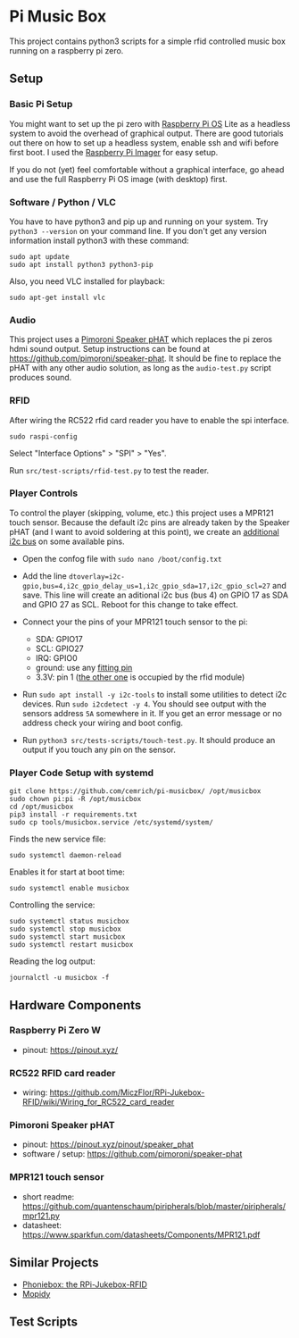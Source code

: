 # Pi Music Box

This project contains python3 scripts for a simple rfid controlled music box running on a raspberry pi zero.

## Setup

### Basic Pi Setup

You might want to set up the pi zero with [Raspberry Pi OS](https://www.raspberrypi.org/software/) Lite as a headless system to avoid the overhead of graphical output. There are good tutorials out there on how to set up a headless system, enable ssh and wifi before first boot. I used the [Raspberry Pi Imager](https://www.raspberrypi.com/software/) for easy setup.

If you do not (yet) feel comfortable without a graphical interface, go ahead and use the full Raspberry Pi OS image (with desktop) first.

### Software / Python / VLC

You have to have python3 and pip up and running on your system. Try `python3 --version` on your command line. If you don't get any version information install python3 with these command:

```
sudo apt update
sudo apt install python3 python3-pip
```

Also, you need VLC installed for playback:

```
sudo apt-get install vlc
```

### Audio

This project uses a [Pimoroni Speaker pHAT](https://shop.pimoroni.com/products/speaker-phat) which replaces the pi zeros hdmi sound output. Setup instructions can be found at https://github.com/pimoroni/speaker-phat. It should be fine to replace the pHAT with any other audio solution, as long as the `audio-test.py` script produces sound.

### RFID

After wiring the RC522 rfid card reader you have to enable the spi interface.

    sudo raspi-config

Select "Interface Options" > "SPI" > "Yes".

Run `src/test-scripts/rfid-test.py` to test the reader.

### Player Controls

To control the player (skipping, volume, etc.) this project uses a MPR121 touch sensor. Because the default i2c pins are already taken by the Speaker pHAT (and I want to avoid soldering at this point), we create an [additional i2c bus](https://www.instructables.com/Raspberry-PI-Multiple-I2c-Devices/) on some available pins.

- Open the confog file with `sudo nano /boot/config.txt`
- Add the line `dtoverlay=i2c-gpio,bus=4,i2c_gpio_delay_us=1,i2c_gpio_sda=17,i2c_gpio_scl=27` and save. This line will create an aditional i2c bus (bus 4) on GPIO 17 as SDA and GPIO 27 as SCL. Reboot for this change to take effect.

- Connect your the pins of your MPR121 touch sensor to the pi:
  - SDA: GPIO17
  - SCL: GPIO27
  - IRQ: GPIO0
  - ground: use any [fitting pin](https://pinout.xyz/pinout/ground#)
  - 3.3V: pin 1 ([the other one](https://pinout.xyz/pinout/3v3_power#) is occupied by the rfid module)

- Run `sudo apt install -y i2c-tools` to install some utilities to detect i2c devices. Run `sudo i2cdetect -y 4`. You should see output with the sensors address `5A` somewhere in it. If you get an error message or no address check your wiring and boot config.

- Run `python3 src/tests-scripts/touch-test.py`. It should produce an output if you touch any pin on the sensor.

### Player Code Setup with systemd

```
git clone https://github.com/cemrich/pi-musicbox/ /opt/musicbox
sudo chown pi:pi -R /opt/musicbox
cd /opt/musicbox
pip3 install -r requirements.txt
sudo cp tools/musicbox.service /etc/systemd/system/
```

Finds the new service file:

    sudo systemctl daemon-reload

Enables it for start at boot time:

    sudo systemctl enable musicbox

Controlling the service:

```
sudo systemctl status musicbox
sudo systemctl stop musicbox
sudo systemctl start musicbox
sudo systemctl restart musicbox
```

Reading the log output:

    journalctl -u musicbox -f 

## Hardware Components

### Raspberry Pi Zero W

- pinout: https://pinout.xyz/

### RC522 RFID card reader

- wiring: https://github.com/MiczFlor/RPi-Jukebox-RFID/wiki/Wiring_for_RC522_card_reader

### Pimoroni Speaker pHAT

- pinout: https://pinout.xyz/pinout/speaker_phat
- software / setup: https://github.com/pimoroni/speaker-phat

### MPR121 touch sensor

- short readme: https://github.com/quantenschaum/piripherals/blob/master/piripherals/mpr121.py
- datasheet: https://www.sparkfun.com/datasheets/Components/MPR121.pdf

## Similar Projects

- [Phoniebox: the RPi-Jukebox-RFID](https://github.com/MiczFlor/RPi-Jukebox-RFID)
- [Mopidy](https://mopidy.com/)

## Test Scripts
